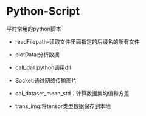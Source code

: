 # Python-Script
平时常用的python脚本

- readFilepath-读取文件里面指定的后缀名的所有文件
- plotData:分析数据
- call_dall:python调用dll
- Socket:通过网络传输图片
- cal_dataset_mean_std：计算数据集均值和方差

- trans_img:将tensor类型数据保存到本地